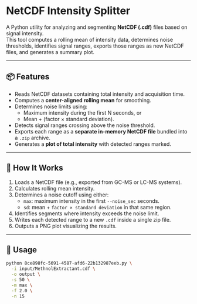 # NetCDF Intensity Splitter

A Python utility for analyzing and segmenting **NetCDF (.cdf)** files based on signal intensity.  
This tool computes a rolling mean of intensity data, determines noise thresholds, identifies signal ranges, exports those ranges as new NetCDF files, and generates a summary plot.

---

## 📦 Features

- Reads NetCDF datasets containing total intensity and acquisition time.
- Computes a **center-aligned rolling mean** for smoothing.
- Determines noise limits using:
  - Maximum intensity during the first N seconds, or
  - Mean + (factor × standard deviation).
- Detects signal ranges crossing above the noise threshold.
- Exports each range as a **separate in-memory NetCDF file** bundled into a `.zip` archive.
- Generates a **plot of total intensity** with detected ranges marked.

---

## 🧠 How It Works

1. Loads a NetCDF file (e.g., exported from GC-MS or LC-MS systems).
2. Calculates rolling mean intensity.
3. Determines a noise cutoff using either:
   - `max`: maximum intensity in the first `--noise_sec` seconds.
   - `sd`: mean + `factor × standard deviation` in that same region.
4. Identifies segments where intensity exceeds the noise limit.
5. Writes each detected range to a new `.cdf` inside a single zip file.
6. Outputs a PNG plot visualizing the results.

---

## 🚀 Usage

```bash
python 8ce898fc-5691-4587-afd6-22b132987eeb.py \
  -i input/MethnolExtractant.cdf \
  -o output \
  -s 50 \
  -m max \
  -f 2.0 \
  -n 15
